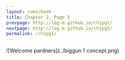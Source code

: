 ```yaml
---
layout: comicbook
title: Chapter 1, Page 1
prevpage: http://log-m.github.io/ch1pg1/
nextpage: http://log-m.github.io/ch1pg2/
permalink: /ch1pg1/
---
```

![Welcome pardners](../biggun 1 concept.png) 
